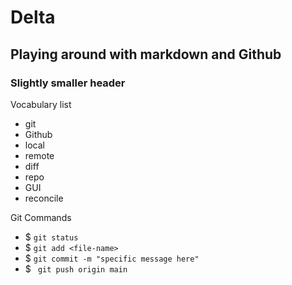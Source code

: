 # Delta

## Playing around with markdown and Github

### Slightly smaller header 

Vocabulary list
- git
- Github
- local
- remote
- diff
- repo
- GUI
- reconcile


Git Commands
- $ `git status`
- $ `git add <file-name>`
- $ `git commit -m "specific message here"`
- $ ` git push origin main`